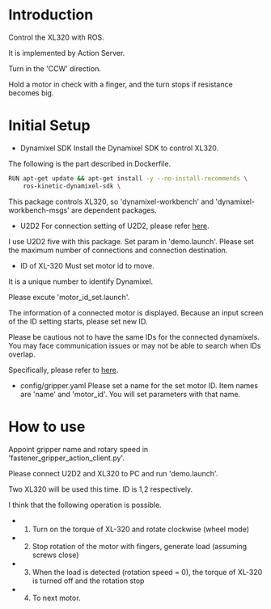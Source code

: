 # Introduction
Control the XL320 with ROS.

It is implemented by Action Server.

Turn in the 'CCW' direction.

Hold a motor in check with a finger, and the turn stops if resistance becomes big.

# Initial Setup
* Dynamixel SDK
Install the Dynamixel SDK to control XL320.

The following is the part described in Dockerfile.
```bash
RUN apt-get update && apt-get install -y --no-install-recommends \
	ros-kinetic-dynamixel-sdk \
```
This package controls XL320, so 'dynamixel-workbench' and 'dynamixel-workbench-msgs' are dependent packages.

* U2D2
For connection setting of U2D2, please refer [here](https://gitlab.com/o2as/ur-o2as/blob/develop/udev_rules.md).

I use U2D2 five with this package.
Set param in 'demo.launch'.
Please set the maximum number of connections and connection destination.

* ID of XL-320
Must set motor id to move.

It is a unique number to identify Dynamixel.

Please excute 'motor_id_set.launch'.

The information of a connected motor is displayed.
Because an input screen of the ID setting starts, please set new ID.

Please be cautious not to have the same IDs for the connected dynamixels. You may face communication issues or may not be able to search when IDs overlap.

Specifically, please refer to [here](http://support.robotis.com/en/product/actuator/dynamixel_x/xl_series/xl-320.htm#Actuator_Address_03).

* config/gripper.yaml
Please set a name for the set motor ID.
Item names are 'name' and 'motor_id'.
You will set parameters with that name.

# How to use
Appoint gripper name and rotary speed in 'fastener_gripper_action_client.py'.

Please connect U2D2 and XL320 to PC and run 'demo.launch'.

Two XL320 will be used this time.
ID is 1,2 respectively.

I think that the following operation is possible.

* 1. Turn on the torque of XL-320 and rotate clockwise (wheel mode)
* 2. Stop rotation of the motor with fingers, generate load (assuming screws close)
* 3. When the load is detected (rotation speed = 0), the torque of XL-320 is turned off and the rotation stop
* 4. To next motor.


